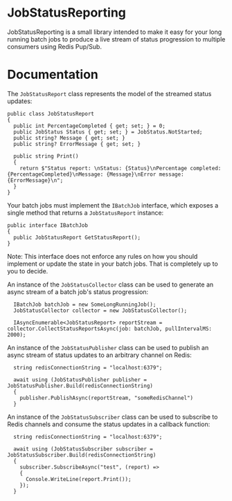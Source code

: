 # JobStatusReporting

JobStatusReporting is a small library intended to make it easy for your long running batch jobs to produce a live stream of status progression to multiple consumers using Redis Pup/Sub.

# Documentation

The `JobStatusReport` class represents the model of the streamed status updates:

```
public class JobStatusReport
{
  public int PercentageCompleted { get; set; } = 0;
  public JobStatus Status { get; set; } = JobStatus.NotStarted;
  public string? Message { get; set; }
  public string? ErrorMessage { get; set; }

  public string Print()
  {
    return $"Status report: \nStatus: {Status}\nPercentage completed: {PercentageCompleted}\nMessage: {Message}\nError message: {ErrorMessage}\n";
  }
}
```

Your batch jobs must implement the `IBatchJob` interface, which exposes a single method that returns a `JobStatusReport` instance:

```
public interface IBatchJob
{
  public JobStatusReport GetStatusReport();
}
```

Note: This interface does not enforce any rules on how you should implement or update the state in your batch jobs. That is completely up to you to decide.

An instance of the `JobStatusCollector` class can be used to generate an async stream of a batch job's status progression:

```
  IBatchJob batchJob = new SomeLongRunningJob();
  JobStatusCollector collector = new JobStatusCollector();

  IAsyncEnumerable<JobStatusReport> reportStream = collector.CollectStatusReportsAsync(job: batchJob, pullIntervalMS: 2000);
```

An instance of the `JobStatusPublisher` class can be used to publish an async stream of status updates to an arbitrary channel on Redis:

```
  string redisConnectionString = "localhost:6379";

  await using (JobStatusPublisher publisher = JobStatusPublisher.Build(redisConnectionString)
  {
    publisher.PublishAsync(reportStream, "someRedisChannel")
  }
```

An instance of the `JobStatusSubscriber` class can be used to subscribe to Redis channels and consume the status updates in a callback function:

```
  string redisConnectionString = "localhost:6379";

  await using (JobStatusSubscriber subscriber = JobStatusSubscriber.Build(redisConnectionString)
  {
    subscriber.SubscribeAsync("test", (report) =>
    {
      Console.WriteLine(report.Print());
    });
  }
```
